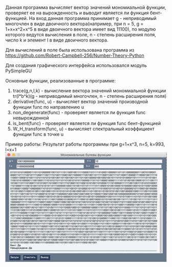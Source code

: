 Данная программа вычисляет вектор значений мономиальной функции, проверяет ее на вырожденность и выводит является ли функция бент-функцией. На вход данная программа принимает g - неприводимый многочлен в виде двоичного вектора(например, при n = 5, g = 1+x+x^2+x^5 в виде двоичного вектора имеет вид 11100), по модулю которого ведутся вычисления в поле, n - степень расширения поля, число k и элемент l в виде двоичного вектора.

Для вычислений в поле была использована программа из https://github.com/Robert-Campbell-256/Number-Theory-Python

Для создания графического интерфейса использовался модуль PySimpleGU

Основные функции, реализованные в программе:
  1) trace(g,n,l,k) - вычисление вектора значений мономиальной функции tr(l*b^k)(g - неприводимый многочлен, n - степень расширения поля)
  2) derivative(func, u) - вычисляет вектор значений производной функции func по направлению u
  3) non_degenerate(func) - проверяет является ли функция func невырожденной
  4) is_bent(func) - проверяет является ли функция func бент-функцией
  5) W_H_transform(func, u) - вычисляет спектральный коэффициент функции func в точке u

Пример работы:
Результат работы программы при g=1+x^3, n=5, k=993, l=x+1
![](4.png)
